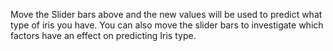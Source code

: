 Move the Slider bars above and the new values will be used to predict what type of iris you have.  You can also move the slider bars to investigate which factors have an effect on predicting Iris type.
